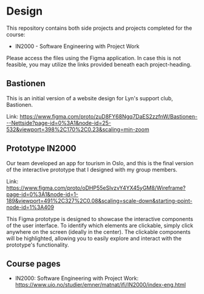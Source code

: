 # Design
This repository contains both side projects and projects completed for the course:
 - IN2000 - Software Engineering with Project Work
 
Please access the files using the Figma application. In case this is not feasible, you may utilize the links provided beneath each project-heading.

## Bastionen
This is an initial version of a website design for Lyn's support club, Bastionen.

Link: https://www.figma.com/proto/zuD8FY68Ngq7DaES2zzfnW/Bastionen---Nettside?page-id=0%3A1&node-id=25-532&viewport=398%2C170%2C0.23&scaling=min-zoom

## Prototype IN2000
Our team developed an app for tourism in Oslo, and this is the final version of the interactive prototype that I designed with my group members.

Link: https://www.figma.com/proto/oDHP55eSlvzvY4YX45yGM8/Wireframe?page-id=0%3A1&node-id=1-189&viewport=491%2C327%2C0.08&scaling=scale-down&starting-point-node-id=1%3A409

This Figma prototype is designed to showcase the interactive components of the user interface. To identify which elements are clickable, simply click anywhere on the screen (ideally in the center). The clickable components will be highlighted, allowing you to easily explore and interact with the prototype's functionality.

## Course pages
- IN2000: Software Engineering with Project Work: https://www.uio.no/studier/emner/matnat/ifi/IN2000/index-eng.html



